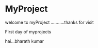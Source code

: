 # MyProject
welcome to myProject ...........thanks for visit

First day of myprojects

hai...bharath kumar





